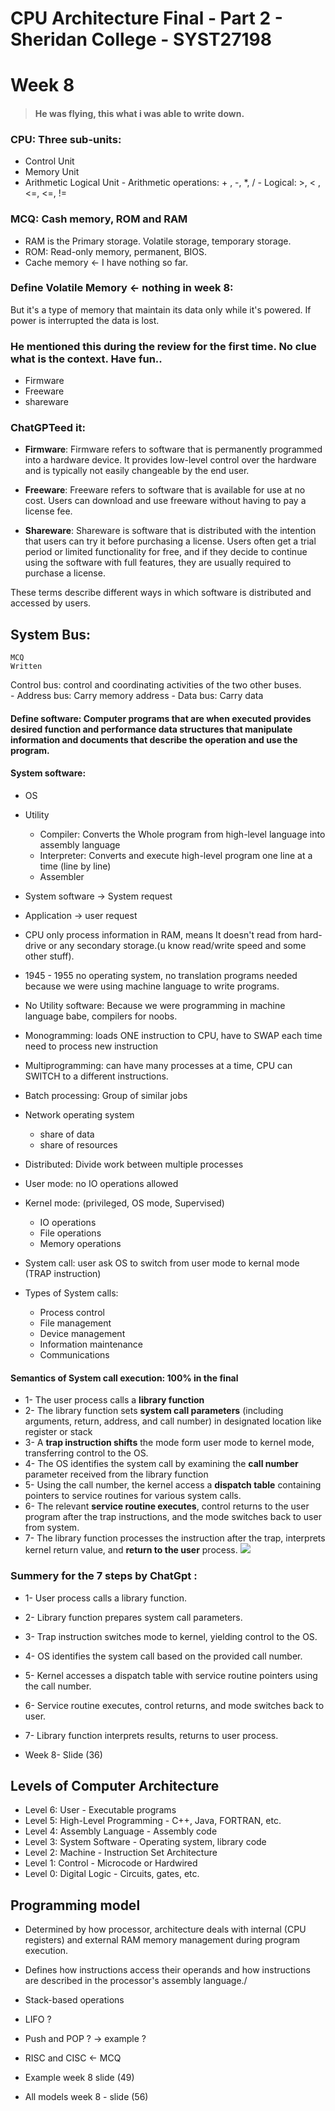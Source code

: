 # CPU Architecture Final - Part 2 - Sheridan College - SYST27198
# Week 8
> #### He was flying, this what i was able to write down.

### CPU: Three sub-units:
- Control Unit
- Memory Unit
- Arithmetic Logical Unit 
	  - Arithmetic operations: + , -, *, /
	  - Logical: >, < , <=, <=, !=

### MCQ: Cash memory, ROM and RAM
- RAM is the Primary storage. Volatile storage, temporary storage. 
- ROM: Read-only memory, permanent, BIOS. 
- Cache memory <- I have nothing so far.
 
### Define Volatile Memory <- nothing in week 8:
But it's a type of memory that maintain its data only while it's powered. If power is interrupted the data is lost. 

### He mentioned this during the review for the first time. No clue what is the context. Have fun.. 
- Firmware
- Freeware
- shareware
### ChatGPTeed it:
- **Firmware**: Firmware refers to software that is permanently programmed into a hardware device. It provides low-level control over the hardware and is typically not easily changeable by the end user.
    
- **Freeware**: Freeware refers to software that is available for use at no cost. Users can download and use freeware without having to pay a license fee.
    
- **Shareware**: Shareware is software that is distributed with the intention that users can try it before purchasing a license. Users often get a trial period or limited functionality for free, and if they decide to continue using the software with full features, they are usually required to purchase a license.
    

These terms describe different ways in which software is distributed and accessed by users.
## System Bus:
	MCQ
	Written
Control bus: control and coordinating activities of the two other buses.  
    - Address bus: Carry memory address
    - Data bus: Carry data 

#### Define software: Computer programs that are when executed provides desired function and performance data structures that manipulate information and documents that describe the operation and use the program. 

#### System software:
- OS
- Utility
	- Compiler: Converts the Whole program from high-level language into assembly language
	- Interpreter: Converts and execute high-level program one line at a time (line by line)
	- Assembler

- System software -> System request
- Application -> user request

- CPU only process information in RAM, means It doesn't read from hard-drive or any secondary storage.(u know read/write speed and some other stuff). 
- 1945 - 1955 no operating system, no translation programs needed because we were using machine language to write programs.
- No Utility software: Because we were programming in machine language babe, compilers for noobs.  

- Monogramming: loads ONE instruction to CPU, have to SWAP each time need to process new instruction
- Multiprogramming: can have many processes at a time, CPU can SWITCH to a different instructions. 

- Batch processing: Group of similar jobs

- Network operating system
  - share of data
  - share of resources 

- Distributed: Divide work between multiple processes

- User mode: no IO operations allowed
- Kernel mode: (privileged, OS mode, Supervised)
  - IO operations
  - File operations 
  - Memory operations
- System call: user ask OS to switch from user mode to kernal mode (TRAP instruction)

- Types of System calls:
  - Process control
  - File management
  - Device management
  - Information maintenance
  - Communications

#### Semantics of System call execution: 100% in the final 
- 1- The user process calls a **library function**
- 2- The library function sets **system call parameters** (including arguments, return, address, and call number) in designated location like register or stack
- 3- A **trap instruction shifts** the mode form user mode to kernel mode, transferring control to the OS.
- 4- The OS identifies the system call by examining the **call number** parameter received from the library function
- 5- Using the call number, the kernel access a **dispatch table** containing pointers to service routines for various system calls.
- 6- The relevant **service routine executes**, control returns to the user program after the trap instructions, and the mode switches back to user from system. 
- 7- The library function processes the instruction after the trap, interprets kernel return value, and **return to the user** process.
![](Pasted%20image%2020230814000847.png)
### Summery for the 7 steps by ChatGpt :
- 1- User process calls a library function.
- 2- Library function prepares system call parameters.
- 3- Trap instruction switches mode to kernel, yielding control to the OS.
- 4- OS identifies the system call based on the provided call number.
- 5- Kernel accesses a dispatch table with service routine pointers using the call number.
- 6- Service routine executes, control returns, and mode switches back to user.
- 7- Library function interprets results, returns to user process.

 - Week 8- Slide (36)
## Levels of Computer Architecture 
- Level 6: User - Executable programs 
- Level 5: High-Level Programming - C++, Java, FORTRAN, etc. 
- Level 4: Assembly Language - Assembly code 
- Level 3: System Software - Operating system, library code 
- Level 2: Machine - Instruction Set Architecture 
- Level 1: Control - Microcode or Hardwired 
- Level 0: Digital Logic - Circuits, gates, etc.


## Programming model
- Determined by how processor, architecture deals with internal (CPU registers) and external RAM memory management during program execution.
- Defines how instructions access their operands and how instructions are described in the processor's assembly language./


 - Stack-based operations
  - LIFO ?
  - Push and POP ?
-> example ?

- RISC and CISC <- MCQ

- Example week 8 slide (49)
- All models week 8 - slide (56)



